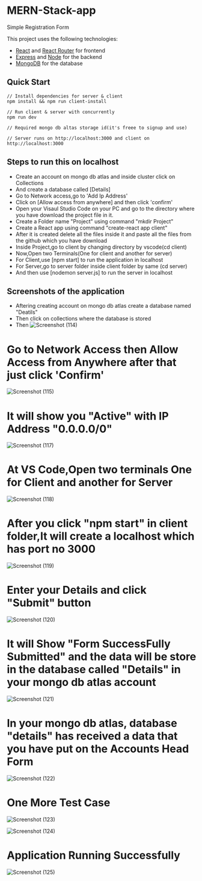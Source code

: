 # MERN-Stack-app
Simple Registration Form


This project uses the following technologies:

- [React](https://reactjs.org) and [React Router](https://reacttraining.com/react-router/) for frontend
- [Express](http://expressjs.com/) and [Node](https://nodejs.org/en/) for the backend
- [MongoDB](https://www.mongodb.com/) for the database


## Quick Start

```
// Install dependencies for server & client
npm install && npm run client-install

// Run client & server with concurrently
npm run dev

// Required mongo db altas storage id(it's freee to signup and use)

// Server runs on http://localhost:3000 and client on http://localhost:3000

```


## Steps to run this on localhost

 
- Create an account on mongo db atlas and inside cluster click on Collections
- And create a database called [Details]
- Go to Network access,go to 'Add Ip Address'
- Click on [Allow access from anywhere] and then click 'confirm'
- Open your Visaul Studio Code on your PC and go to the directory where you have download the project file in it.
- Create a Folder name "Project" using command "mkdir Project"
- Create a React app using command "create-react app client"
- After it is created delete all the files inside it and paste all the files from the github which you have download
- Inside Project,go to client by changing directory by vscode(cd client)
- Now,Open two Terminals(One for client and another for server)
- For Client,use [npm start] to run the application in localhost
- For Server,go to server folder inside client folder by same (cd server)
- And then use [nodemon server.js] to run the server in localhost


## Screenshots of the application 
- Aftering creating account on mongo db atlas create a database named "Deatils"
- Then click on collections where the database is stored
- Then
![Screenshot (114)](https://user-images.githubusercontent.com/59537068/113046895-3db4b980-91be-11eb-9449-5f1d05c3ec61.png)

# Go to Network Access then Allow Access from Anywhere after that just click 'Confirm'

![Screenshot (115)](https://user-images.githubusercontent.com/59537068/113047194-a56b0480-91be-11eb-8dcb-22a2b79229ad.png)

# It will show you "Active" with IP Address "0.0.0.0/0"

![Screenshot (117)](https://user-images.githubusercontent.com/59537068/113047445-f4189e80-91be-11eb-9ff9-8414dbfc9e4f.png)

# At VS Code,Open two terminals One for Client and another for Server 

![Screenshot (118)](https://user-images.githubusercontent.com/59537068/113047528-0e527c80-91bf-11eb-8993-e8f29bd68725.png)

# After you click "npm start" in client folder,It will create a localhost which has port no 3000

![Screenshot (119)](https://user-images.githubusercontent.com/59537068/113047730-52458180-91bf-11eb-9dfc-e8e4adbf5d44.png)

# Enter your Details and click "Submit" button

![Screenshot (120)](https://user-images.githubusercontent.com/59537068/113047811-67221500-91bf-11eb-9a1c-2848176650de.png)

# It will Show "Form SuccessFully Submitted" and the data will be store in the database called "Details" in your mongo db atlas account

![Screenshot (121)](https://user-images.githubusercontent.com/59537068/113048153-d566d780-91bf-11eb-808e-475079b99ae9.png)

# In your mongo db atlas, database "details" has received a data that you have put on the Accounts Head Form 

![Screenshot (122)](https://user-images.githubusercontent.com/59537068/113048388-1c54cd00-91c0-11eb-83f1-327f62d071ec.png)

# One More Test Case

![Screenshot (123)](https://user-images.githubusercontent.com/59537068/113048471-31c9f700-91c0-11eb-8491-3444949121e4.png)


![Screenshot (124)](https://user-images.githubusercontent.com/59537068/113048769-866d7200-91c0-11eb-94e1-349f7c28c7da.png)


# Application Running Successfully

![Screenshot (125)](https://user-images.githubusercontent.com/59537068/113048888-a3a24080-91c0-11eb-9ad6-ec1a9f96d293.png)











